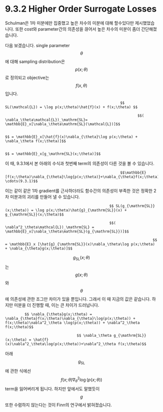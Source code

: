 # 9.3.2 Higher Order Surrogate Losses

Schulman은 1차 미분에만 집중했고 높은 차수의 미분에 대해 할수있다만 제시했었습니다. 또한 cost와 parameter간의 의존성을 끊어서 높은 차수의 미분이 좀더 간단해졌습니다.

 다음 보겠습니다. single parameter $$\theta$$에 대해 sampling distribution은 $$p(x;\theta)$$로 정의되고 objective는 $$f(x,\theta)$$입니다.

                                                         $$ SL(\mathcal{L}) = \log p(x;\theta)\hat{f}(x) + f(x;\theta) $$

                                                                 $$( \nabla_\theta\mathcal{L})_\mathrm{SL}= \mathbb{E}_x[\nabla_\theta\mathrm{SL}(\mathcal{L})]$$

                                                                                     $$ = \mathbb{E}_x[\hat{f}(x)\nabla_{\theta}\log p(x;\theta) + \nabla_\theta f(x;\theta)]$$

                                                                                     $$ = \mathbb{E}_x[g_\mathrm{SL}(x;\theta)]$$

이 때, 9.3.1에서 본 아래의 수식과 첫번째 term의 의존성이 다른 것을 볼 수 있습니다.

                                                         $$\mathbb{E}[f(x;\theta)\nabla_{\theta}\log{p(x;\theta)}+\nabla_{\theta}f(x;\theta))] \cdots(9.3.1)$$

 이는 같이 같은 1차 gradient를 근사하더라도 함수간의 의존성이 부족한 것은 정확한 2차 미분과의 괴리를 만들어 낼 수 있습니다.

                                                    $$ SL(g_{\mathrm{SL}}(x;\theta)) = \log p(x;\theta)\hat{g}_{\mathrm{SL}}(x) + g_{\mathrm{SL}}(x;\theta)$$

                                                    $$( \nabla^2_\theta\mathcal{L})_\mathrm{SL} = \mathbb{E}_x[\nabla_\theta\mathrm{SL}(g_{\mathrm{SL}})]$$

                                                                        $$ = \mathbb{E}_x [\hat{g}_{\mathrm{SL}}(x)\nabla_\theta\log p(x;\theta) + \nabla_{\theta}g(x;\theta)]$$

 $$g_{\mathrm{SL}}(x;\theta)$$는 $$g(x;\theta)$$와 $$\theta$$에 의존성에 관한 조그만 차이가 있을 뿐입니다. 그래서 이 때 지금의 값은 같습니다. 하지만 미분을 더 진행할 때, 이는 큰 차이가 드러납니다.

             $$ \nabla_{\theta}g(x;\theta) = \nabla_{\theta}f(x;\theta)\nabla_{\theta}\log(p(x;\theta)) + f(x;\theta)\nabla^2_\theta \log(p(x;\theta)) + \nabla^2_\theta f(x;\theta)$$

                                     $$ \nabla_\theta g_{\mathrm{SL}}(x;\theta) = \hat{f}(x)\nabla^2_\theta\log(p(x;\theta))+\nabla^2_\theta f(x;\theta)$$

아래 $$g_\mathrm{SL}$$에 관한 식에선 $$ f(x;\theta)\nabla^2_\theta \log(p(x;\theta))$$term을 잃어버리게 됩니다. 하지만 앞에서도 말했듯이 $$g$$또한 수렴하지 않는다는 것이 Finn의 연구에서 밝혀졌습니다.

